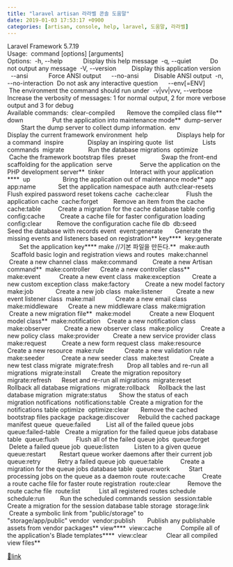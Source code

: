 ```yaml
---
title: "laravel artisan 라라벨 콘솔 도움말"
date: 2019-01-03 17:53:17 +0900
categories: [artisan, console, help, laravel, 도움말, 라라벨]
---
```


Laravel Framework 5.7.19  
Usage:  command [options] [arguments]  
Options:  -h, --help            Display this help message  -q, --quiet           Do not output any message  -V, --version         Display this application version      --ansi            Force ANSI output      --no-ansi         Disable ANSI output  -n, --no-interaction  Do not ask any interactive question      --env[=ENV]       The environment the command should run under  -v|vv|vvv, --verbose  Increase the verbosity of messages: 1 for normal output, 2 for more verbose output and 3 for debug  
Available commands:  clear-compiled       Remove the compiled class file**  down                 Put the application into maintenance mode**  dump-server          Start the dump server to collect dump information.  env                  Display the current framework environment  help                 Displays help for a command  inspire              Display an inspiring quote  list                 Lists commands  migrate              Run the database migrations  optimize             Cache the framework bootstrap files  preset               Swap the front-end scaffolding for the application  serve                Serve the application on the PHP development server**  tinker               Interact with your application  ****  up                   Bring the application out of maintenance mode** app  app:name             Set the application namespace auth  auth:clear-resets    Flush expired password reset tokens cache  cache:clear          Flush the application cache  cache:forget         Remove an item from the cache  cache:table          Create a migration for the cache database table config  config:cache         Create a cache file for faster configuration loading  config:clear         Remove the configuration cache file db  db:seed              Seed the database with records event  event:generate       Generate the missing events and listeners based on registration** key****  key:generate         Set the application key**** make //기본 파일을 만든다.**  make:auth            Scaffold basic login and registration views and routes  make:channel         Create a new channel class  make:command         Create a new Artisan command**  make:controller      Create a new controller class**  make:event           Create a new event class  make:exception       Create a new custom exception class  make:factory         Create a new model factory  make:job             Create a new job class  make:listener        Create a new event listener class  make:mail            Create a new email class  make:middleware      Create a new middleware class  make:migration       Create a new migration file**  make:model           Create a new Eloquent model class**  make:notification    Create a new notification class  make:observer        Create a new observer class  make:policy          Create a new policy class  make:provider        Create a new service provider class  make:request         Create a new form request class  make:resource        Create a new resource  make:rule            Create a new validation rule  make:seeder          Create a new seeder class  make:test            Create a new test class migrate  migrate:fresh        Drop all tables and re-run all migrations  migrate:install      Create the migration repository  migrate:refresh      Reset and re-run all migrations  migrate:reset        Rollback all database migrations  migrate:rollback     Rollback the last database migration  migrate:status       Show the status of each migration notifications  notifications:table  Create a migration for the notifications table optimize  optimize:clear       Remove the cached bootstrap files package  package:discover     Rebuild the cached package manifest queue  queue:failed         List all of the failed queue jobs  queue:failed-table   Create a migration for the failed queue jobs database table  queue:flush          Flush all of the failed queue jobs  queue:forget         Delete a failed queue job  queue:listen         Listen to a given queue  queue:restart        Restart queue worker daemons after their current job  queue:retry          Retry a failed queue job  queue:table          Create a migration for the queue jobs database table  queue:work           Start processing jobs on the queue as a daemon route  route:cache          Create a route cache file for faster route registration  route:clear          Remove the route cache file  route:list           List all registered routes schedule  schedule:run         Run the scheduled commands session  session:table        Create a migration for the session database table storage  storage:link         Create a symbolic link from "public/storage" to "storage/app/public" vendor  vendor:publish       Publish any publishable assets from vendor packages** view****  view:cache           Compile all of the application's Blade templates****  view:clear           Clear all compiled view files**  



[🔗link](http://www.mins01.com/mh/tech/read/1230)